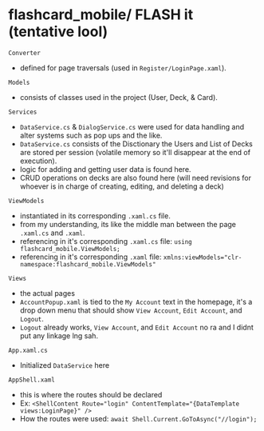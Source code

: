 # flashcard_mobile/ FLASH it (tentative lool)

`Converter`
- defined for page traversals (used in `Register/LoginPage.xaml`).

`Models`
- consists of classes used in the project (User, Deck, & Card).

`Services`
- `DataService.cs` & `DialogService.cs` were used for data handling and alter systems such as pop ups and the like.
- `DataService.cs` consists of the Disctionary the Users and List of Decks are stored per session (volatile memory so it'll disappear at the end of execution).
- logic for adding and getting user data is found here.
- CRUD operations on decks are also found here (will need revisions for whoever is in charge of creating, editing, and deleting a deck)

`ViewModels`
- instantiated in its corresponding `.xaml.cs` file.
- from my understanding, its like the middle man between the page `.xaml.cs` and `.xaml`.
- referencing in it's corresponding `.xaml.cs` file: `using flashcard_mobile.ViewModels;`
- referencing in it's corresponding `.xaml` file: `xmlns:viewModels="clr-namespace:flashcard_mobile.ViewModels"`

`Views`
- the actual pages
- `AccountPopup.xaml` is tied to the `My Account` text in the homepage, it's a drop down menu that should show `View Account`, `Edit Account`, and `Logout`.
- `Logout` already works, `View Account`, and `Edit Account` no ra and I didnt put any linkage lng sah.

`App.xaml.cs`
- Initialized `DataService` here

`AppShell.xaml`
- this is where the routes should be declared
- Ex: `<ShellContent Route="login" ContentTemplate="{DataTemplate views:LoginPage}" />`
- How the routes were used: `await Shell.Current.GoToAsync("//login");`
